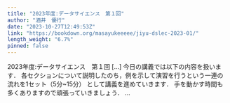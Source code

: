 ```yaml
---
title: "2023年度:データサイエンス　第１回"
author: "酒井　優行"
date: "2023-10-27T12:49:53Z"
link: "https://bookdown.org/masayukeeeee/jiyu-dslec-2023-01/"
length_weight: "6.7%"
pinned: false
---
```


2023年度:データサイエンス　第１回 [...] 今日の講義では以下の内容を扱います．
各セクションについて説明したのち，例を示して演習を行うという一連の流れを1セット（5分~15分）
として講義を進めていきます．
手を動かす時間も多くありますので頑張っていきましょう． ...

